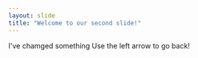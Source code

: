 ```yaml
---
layout: slide
title: "Welcome to our second slide!"
---
```

I've chamged something
Use the left arrow to go back!
